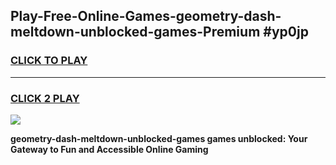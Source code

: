 
## Play-Free-Online-Games-geometry-dash-meltdown-unblocked-games-Premium #yp0jp
<h3>
<a href="https://premium.freeplayer.one?title=geometry-dash-meltdown-unblocked-games&ref=8M">CLICK TO PLAY</a></h3>
<hr>

<h3>
<a href="https://premium.freeplayer.one?title=geometry-dash-meltdown-unblocked-games&ref=8M">CLICK 2 PLAY</a>
  
</h3>

<a href="https://premium.freeplayer.one?title=geometry-dash-meltdown-unblocked-games&ref=8M"><img src="https://clearcache.store/games.png"></a>


**geometry-dash-meltdown-unblocked-games games unblocked: Your Gateway to Fun and Accessible Online Gaming**
